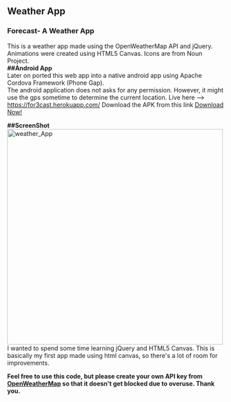 ##  Weather App
### Forecast- A Weather App

This is a weather app made using the OpenWeatherMap API and jQuery. Animations were created using HTML5 Canvas. Icons are from Noun Project.
<br>
<strong>##Android App</strong>
<br>
Later on ported this web app into a native android app using Apache Cordova Framework (Phone Gap).
<br>
The android application does not asks for any permission. However, it might use the gps sometime to determine the current location.
Live here --> https://for3cast.herokuapp.com/
Download the APK from this link <a href="https://drive.google.com/open?id=1oTzH6-25EnXc73RsNfSGBC-sP47zAf8c">Download Now!</a>
<br>

<strong>##ScreenShot</strong>
<br>
<a href="https://ibb.co/dmDvzn"><img src="https://preview.ibb.co/kMTjs7/weather_App.png" height="500" weight="200" alt="weather_App" border="0"></a>
<br>
I wanted to spend some time learning jQuery and HTML5 Canvas. This is basically my first app made using html canvas, so there's a lot of room for improvements.

**Feel free to use this code, but please create your own API key from [OpenWeatherMap](https://openweathermap.org/) so that it doesn't get blocked due to overuse. Thank you.**

